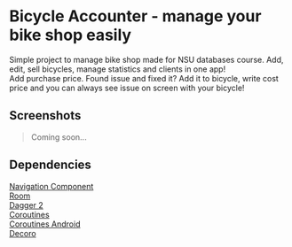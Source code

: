 Bicycle Accounter - manage your bike shop easily
======
Simple project to manage bike shop made for NSU databases course. Add, edit, sell bicycles, manage statistics and clients in one app!   
Add purchase price. Found issue and fixed it? Add it to bicycle, write cost price and you can always see issue on screen with your bicycle!   
## Screenshots
> Coming soon...
## Dependencies
[Navigation Component](https://developer.android.com/guide/navigation/navigation-getting-started)   
[Room](https://developer.android.com/jetpack/androidx/releases/room)   
[Dagger 2](https://developer.android.com/training/dependency-injection/dagger-android)   
[Coroutines](https://github.com/Kotlin/kotlinx.coroutines)   
[Coroutines Android](https://developer.android.com/kotlin/coroutines)   
[Decoro](https://github.com/Tinkoff/decoro)   
